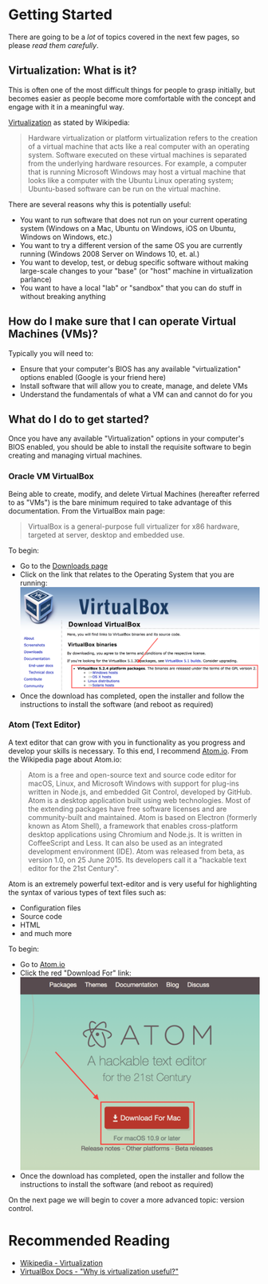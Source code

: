 # Getting Started
There are going to be a _lot_ of topics covered in the next few pages, so please _read them carefully_.

## Virtualization: What is it?
This is often one of the most difficult things for people to grasp initially, but becomes easier as people become more comfortable with the concept and engage with it in a meaningful way.

[Virtualization](https://en.wikipedia.org/wiki/Virtualization) as stated by Wikipedia:

> Hardware virtualization or platform virtualization refers to the creation of a virtual machine that acts like a real computer with an operating system. Software executed on these virtual machines is separated from the underlying hardware resources. For example, a computer that is running Microsoft Windows may host a virtual machine that looks like a computer with the Ubuntu Linux operating system; Ubuntu-based software can be run on the virtual machine.

There are several reasons why this is potentially useful:

* You want to run software that does not run on your current operating system (Windows on a Mac, Ubuntu on Windows, iOS on Ubuntu, Windows on Windows, etc.)
* You want to try a different version of the same OS you are currently running (Windows 2008 Server on Windows 10, et. al.)
* You want to develop, test, or debug specific software without making large-scale changes to your "base" (or "host" machine in virtualization parlance)
* You want to have a local "lab" or "sandbox" that you can do stuff in without breaking anything

## How do I make sure that I can operate Virtual Machines (VMs)?
Typically you will need to:

* Ensure that your computer's BIOS has any available "virtualization" options enabled (Google is your friend here)
* Install software that will allow you to create, manage, and delete VMs
* Understand the fundamentals of what a VM can and cannot do for you

## What do I do to get started?
Once you have any available "Virtualization" options in your computer's BIOS enabled, you should be able to install the requisite software to begin creating and managing virtual machines.

### Oracle VM VirtualBox
Being able to create, modify, and delete Virtual Machines (hereafter referred to as "VMs") is the bare minimum required to take advantage of this documentation.  From the VirtualBox main page:

> VirtualBox is a general-purpose full virtualizer for x86 hardware, targeted at server, desktop and embedded use.

To begin:

* Go to the [Downloads page](https://www.virtualbox.org/wiki/Downloads)
* Click on the link that relates to the Operating System that you are running: ![virtualbox download page](images/2a.png)
* Once the download has completed, open the installer and follow the instructions to install the software (and reboot as required)

### Atom (Text Editor)
A text editor that can grow with you in functionality as you progress and develop your skills is necessary.  To this end, I recommend [Atom.io](https://atom.io).  From the Wikipedia page about Atom.io:

> Atom is a free and open-source text and source code editor for macOS, Linux, and Microsoft Windows with support for plug-ins written in Node.js, and embedded Git Control, developed by GitHub. Atom is a desktop application built using web technologies. Most of the extending packages have free software licenses and are community-built and maintained. Atom is based on Electron (formerly known as Atom Shell), a framework that enables cross-platform desktop applications using Chromium and Node.js. It is written in CoffeeScript and Less. It can also be used as an integrated development environment (IDE). Atom was released from beta, as version 1.0, on 25 June 2015. Its developers call it a "hackable text editor for the 21st Century".

Atom is an extremely powerful text-editor and is very useful for highlighting the syntax of various types of text files such as:

* Configuration files
* Source code
* HTML
* and much more

To begin:

* Go to [Atom.io](https://atom.io/)
* Click the red "Download For" link: ![atom.io download page](images/2b.png)
* Once the download has completed, open the installer and follow the instructions to install the software (and reboot as required)

On the next page we will begin to cover a more advanced topic: version control.

# Recommended Reading
- [Wikipedia - Virtualization](https://en.wikipedia.org/wiki/Virtualization)
- [VirtualBox Docs - "Why is virtualization useful?"](https://www.virtualbox.org/manual/ch01.html#idm26)

